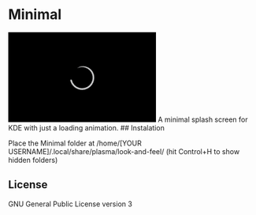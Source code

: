 # Minimal

<img src="contents/previews/splash.png">
A minimal splash screen for KDE with just a loading animation.
## Instalation

Place the Minimal folder at /home/[YOUR USERNAME]/.local/share/plasma/look-and-feel/ (hit Control+H to show hidden folders)


## License

GNU General Public License version 3
